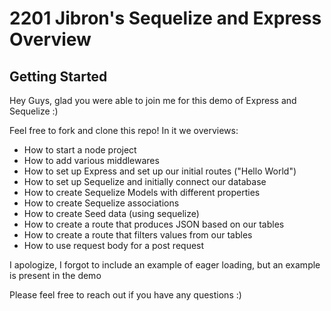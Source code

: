 # 2201 Jibron's Sequelize and Express Overview

## Getting Started

Hey Guys, glad you were able to join me for this demo of Express and Sequelize :)

Feel free to fork and clone this repo! In it we overviews:

* How to start a node project
* How to add various middlewares
* How to set up Express and set up our initial routes ("Hello World")
* How to set up Sequelize and initially connect our database
* How to create Sequelize Models with different properties
* How to create Sequelize associations
* How to create Seed data (using sequelize)
* How to create a route that produces JSON based on our tables
* How to create a route that filters values from our tables
* How to use request body for a post request

I apologize, I forgot to include an example of eager loading, but an example is present in the demo

Please feel free to reach out if you have any questions :)
